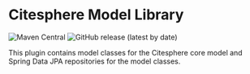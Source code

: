 # Citesphere Model Library 

![Maven Central](https://img.shields.io/maven-central/v/edu.asu.diging/citesphere-model) ![GitHub release (latest by date)](https://img.shields.io/github/v/release/diging/citesphere-model)

This plugin contains model classes for the Citesphere core model and Spring Data JPA repositories for the model classes.
